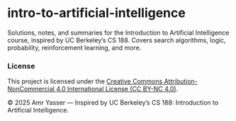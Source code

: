 # intro-to-artificial-intelligence
Solutions, notes, and summaries for the Introduction to Artificial Intelligence course, inspired by UC Berkeley’s CS 188. Covers search algorithms, logic, probability, reinforcement learning, and more.


### License
This project is licensed under the 
[Creative Commons Attribution-NonCommercial 4.0 International License (CC BY-NC 4.0)](https://creativecommons.org/licenses/by-nc/4.0/).

© 2025 Amr Yasser — Inspired by UC Berkeley’s CS 188: Introduction to Artificial Intelligence.
